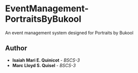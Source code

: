 # EventManagement-PortraitsByBukool
An event management system designed for Portraits by Bukool

## Author
* **Isaiah Mari E. Quinicot** - *BSCS-3*
* **Marc Lloyd S. Quisel** - *BSCS-3*
